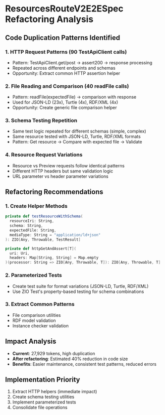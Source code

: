 # ResourcesRouteV2E2ESpec Refactoring Analysis

## Code Duplication Patterns Identified

### 1. HTTP Request Patterns (90 TestApiClient calls)
- Pattern: TestApiClient.get/post → assert200 → response processing
- Repeated across different endpoints and schemas
- Opportunity: Extract common HTTP assertion helper

### 2. File Reading and Comparison (40 readFile calls)
- Pattern: readFile(expectedFile) → comparison with response  
- Used for JSON-LD (23x), Turtle (4x), RDF/XML (4x)
- Opportunity: Create generic file comparison helper

### 3. Schema Testing Repetition
- Same test logic repeated for different schemas (simple, complex)
- Same resource tested with JSON-LD, Turtle, RDF/XML formats
- Pattern: Get resource → Compare with expected file → Validate

### 4. Resource Request Variations
- Resource vs Preview requests follow identical patterns
- Different HTTP headers but same validation logic
- URL parameter vs header parameter variations

## Refactoring Recommendations

### 1. Create Helper Methods
```scala
private def testResourceWithSchema(
  resourceIri: String,
  schema: String,
  expectedFile: String,
  mediaType: String = "application/ld+json"
): ZIO[Any, Throwable, TestResult]

private def httpGetAndAssert[T](
  uri: Uri,
  headers: Map[String, String] = Map.empty
)(processor: String => ZIO[Any, Throwable, T]): ZIO[Any, Throwable, T]
```

### 2. Parameterized Tests
- Create test suite for format variations (JSON-LD, Turtle, RDF/XML)
- Use ZIO Test's property-based testing for schema combinations

### 3. Extract Common Patterns
- File comparison utilities
- RDF model validation
- Instance checker validation

## Impact Analysis
- **Current**: 27,929 tokens, high duplication
- **After refactoring**: Estimated 40% reduction in code size
- **Benefits**: Easier maintenance, consistent test patterns, reduced errors

## Implementation Priority
1. Extract HTTP helpers (immediate impact)
2. Create schema testing utilities
3. Implement parameterized tests
4. Consolidate file operations